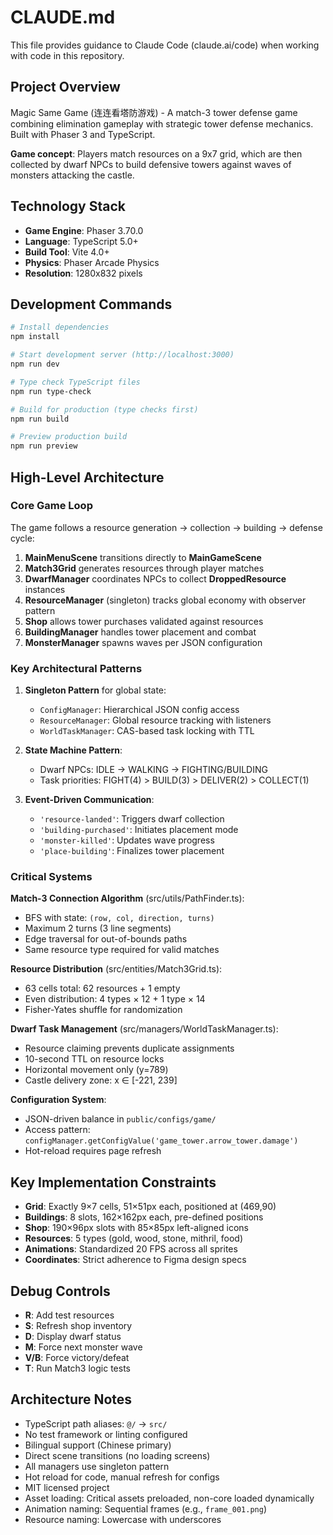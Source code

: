 # CLAUDE.md

This file provides guidance to Claude Code (claude.ai/code) when working with code in this repository.

## Project Overview

Magic Same Game (连连看塔防游戏) - A match-3 tower defense game combining elimination gameplay with strategic tower defense mechanics. Built with Phaser 3 and TypeScript.

**Game concept**: Players match resources on a 9x7 grid, which are then collected by dwarf NPCs to build defensive towers against waves of monsters attacking the castle.

## Technology Stack

- **Game Engine**: Phaser 3.70.0
- **Language**: TypeScript 5.0+
- **Build Tool**: Vite 4.0+
- **Physics**: Phaser Arcade Physics
- **Resolution**: 1280x832 pixels

## Development Commands

```bash
# Install dependencies
npm install

# Start development server (http://localhost:3000)
npm run dev

# Type check TypeScript files
npm run type-check

# Build for production (type checks first)
npm run build

# Preview production build
npm run preview
```

## High-Level Architecture

### Core Game Loop
The game follows a resource generation → collection → building → defense cycle:
1. **MainMenuScene** transitions directly to **MainGameScene**
2. **Match3Grid** generates resources through player matches
3. **DwarfManager** coordinates NPCs to collect **DroppedResource** instances
4. **ResourceManager** (singleton) tracks global economy with observer pattern
5. **Shop** allows tower purchases validated against resources
6. **BuildingManager** handles tower placement and combat
7. **MonsterManager** spawns waves per JSON configuration

### Key Architectural Patterns

1. **Singleton Pattern** for global state:
   - `ConfigManager`: Hierarchical JSON config access
   - `ResourceManager`: Global resource tracking with listeners
   - `WorldTaskManager`: CAS-based task locking with TTL

2. **State Machine Pattern**:
   - Dwarf NPCs: IDLE → WALKING → FIGHTING/BUILDING
   - Task priorities: FIGHT(4) > BUILD(3) > DELIVER(2) > COLLECT(1)

3. **Event-Driven Communication**:
   - `'resource-landed'`: Triggers dwarf collection
   - `'building-purchased'`: Initiates placement mode
   - `'monster-killed'`: Updates wave progress
   - `'place-building'`: Finalizes tower placement

### Critical Systems

**Match-3 Connection Algorithm** (src/utils/PathFinder.ts):
- BFS with state: `(row, col, direction, turns)`
- Maximum 2 turns (3 line segments)
- Edge traversal for out-of-bounds paths
- Same resource type required for valid matches

**Resource Distribution** (src/entities/Match3Grid.ts):
- 63 cells total: 62 resources + 1 empty
- Even distribution: 4 types × 12 + 1 type × 14
- Fisher-Yates shuffle for randomization

**Dwarf Task Management** (src/managers/WorldTaskManager.ts):
- Resource claiming prevents duplicate assignments
- 10-second TTL on resource locks
- Horizontal movement only (y=789)
- Castle delivery zone: x ∈ [-221, 239]

**Configuration System**:
- JSON-driven balance in `public/configs/game/`
- Access pattern: `configManager.getConfigValue('game_tower.arrow_tower.damage')`
- Hot-reload requires page refresh

## Key Implementation Constraints

- **Grid**: Exactly 9×7 cells, 51×51px each, positioned at (469,90)
- **Buildings**: 8 slots, 162×162px each, pre-defined positions
- **Shop**: 190×96px slots with 85×85px left-aligned icons
- **Resources**: 5 types (gold, wood, stone, mithril, food)
- **Animations**: Standardized 20 FPS across all sprites
- **Coordinates**: Strict adherence to Figma design specs

## Debug Controls

- **R**: Add test resources
- **S**: Refresh shop inventory
- **D**: Display dwarf status
- **M**: Force next monster wave
- **V/B**: Force victory/defeat
- **T**: Run Match3 logic tests

## Architecture Notes

- TypeScript path aliases: `@/` → `src/`
- No test framework or linting configured
- Bilingual support (Chinese primary)
- Direct scene transitions (no loading screens)
- All managers use singleton pattern
- Hot reload for code, manual refresh for configs
- MIT licensed project
- Asset loading: Critical assets preloaded, non-core loaded dynamically
- Animation naming: Sequential frames (e.g., `frame_001.png`)
- Resource naming: Lowercase with underscores